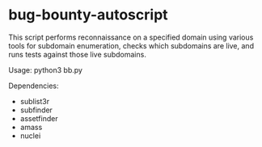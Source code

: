 # bug-bounty-autoscript


This script performs reconnaissance on a specified domain using various tools for subdomain enumeration,
checks which subdomains are live, and runs tests against those live subdomains.

Usage:
python3 bb.py <domain>

Dependencies:
- sublist3r
- subfinder
- assetfinder
- amass
- nuclei

